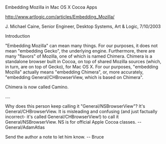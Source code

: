 Embedding Mozilla in Mac OS X Cocoa Apps

http://www.artlogic.com/articles/Embedding_Mozilla/

J. Michael Caine, Senior Engineer, Desktop Systems, Art & Logic, 7/10/2003


Introduction

"Embedding Mozilla" can mean many things. For our purposes, it does not mean "embedding Gecko", the underlying engine. Furthermore, there are many "flavors" of Mozilla, one of which is named Chimera. Chimera is a standalone browser built in Cocoa, on top of shared Mozilla sources (which, in turn, are on top of Gecko), for Mac OS X. For our purposes, "embedding Mozilla" actually means "embedding Chimera", or, more accurately, "embedding General/CHBrowserView, which is based on Chimera".

Chimera is now called Camino.

....

Why does this person keep calling it "General/NSBrowserView"? It's General/CHBrowserView. It is misleading and confusing (and just factually incorrect- it's called General/CHBrowserView!) to call it General/NSBrowserView. NS is for official Apple Cocoa classes. -- General/AdamAtlas

Send the author a note to let him know.  -- Bruce